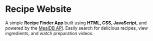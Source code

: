 # Recipe Website

A simple **Recipe Finder App** built using **HTML, CSS, JavaScript**, and powered by the [MealDB API](https://www.themealdb.com/api.php). Easily search for delicious recipes, view ingredients, and watch preparation videos.
